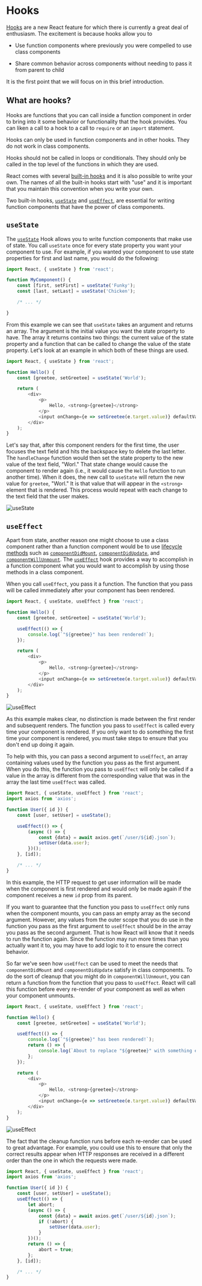 # Hooks

[Hooks](https://reactjs.org/docs/hooks-intro.html) are a new React feature for which there is currently a great deal of enthusiasm. The excitement is because hooks allow you to

* Use function components where previously you were compelled to use class components

* Share common behavior across components without needing to pass it from parent to child

It is the first point that we will focus on in this brief introduction.

## What are hooks?

Hooks are functions that you can call inside a function component in order to bring into it some behavior or functionality that the hook provides. You can liken a call to a hook to a call to `require` or an `import` statement.

Hooks can only be used in function components and in other hooks. They do not work in class components.

Hooks should not be called in loops or conditionals. They should only be called in the top level of the functions in which they are used.

React comes with several [built-in hooks](https://reactjs.org/docs/hooks-reference.html) and it is also possible to write your own. The names of all the built-in hooks start with "use" and it is important that you maintain this convention when you write your own.

Two built-in hooks, [`useState`](https://reactjs.org/docs/hooks-state.html) and [`useEffect`](https://reactjs.org/docs/hooks-effect.html), are essential for writing function components that have the power of class components.

## `useState`

The [`useState`](https://reactjs.org/docs/hooks-state.html) Hook allows you to write function components that make use of state. You call `useState` once for every state property you want your component to use. For example, if you wanted your component to use state properties for first and last name, you would do the following:

```js
import React, { useState } from 'react';

function MyComponent() {
    const [first, setFirst] = useState('Funky');
    const [last, setLast] = useState('Chicken');

    /* ... */

}
```

From this example we can see that `useState` takes an argument and returns an array. The argument is the initial value you want the state property to have. The array it returns contains two things: the current value of the state property and a function that can be called to change the value of the state property. Let's look at an example in which both of these things are used.

```js
import React, { useState } from 'react';

function Hello() {
    const [greetee, setGreetee] = useState('World');

    return (
        <div>
            <p>
                Hello, <strong>{greetee}</strong>
            </p>
            <input onChange={e => setGreetee(e.target.value)} defaultValue={greetee} />
        </div>
    );
}
```

Let's say that, after this component renders for the first time, the user focuses the text field and hits the backspace key to delete the last letter. The `handleChange` function would then set the state property to the new value of the text field, "Worl." That state change would cause the component to render again (i.e., it would cause the `Hello` function to run another time). When it does, the new call to `useState` will return the new value for `greetee`, "Worl." It is that value that will appear in the `<strong>` element that is rendered. This process would repeat with each change to the text field that the user makes.

![useState](state.gif)

## `useEffect`
Apart from state, another reason one might choose to use a class component rather than a function component would be to use [lifecycle methods](https://reactjs.org/docs/react-component.html#the-component-lifecycle) such as [`componentDidMount`](https://reactjs.org/docs/react-component.html#componentdidmount), [`componentDidUpdate`](https://reactjs.org/docs/react-component.html#componentdidupdate), and [`componentWillUnmount`](https://reactjs.org/docs/react-component.html#componentwillunmount). The [`useEffect`](https://reactjs.org/docs/hooks-effect.html) hook provides a way to accomplish in a function component what you would want to accomplish by using those methods in a class component.

When you call `useEffect`, you pass it a function. The function that you pass will be called immediately after your component has been rendered.

```js
import React, { useState, useEffect } from 'react';

function Hello() {
    const [greetee, setGreetee] = useState('World');

    useEffect(() => {
        console.log(`"${greetee}" has been rendered!`);
    });

    return (
        <div>
            <p>
                Hello, <strong>{greetee}</strong>
            </p>
            <input onChange={e => setGreetee(e.target.value)} defaultValue={greetee} />
        </div>
    );
}
```
![useEffect](effect.gif)

As this example makes clear, no distinction is made between the first render and subsequent renders. The function you pass to `useEffect` is called every time your component is rendered. If you only want to do something the first time your component is rendered, you must take steps to ensure that you don't end up doing it again.

To help with this, you can pass a second argument to `useEffect`, an array containing values used by the function you pass as the first argument. When you do this, the function you pass to `useEffect` will only be called if a value in the array is different from the corresponding value that was in the array the last time `useEffect` was called.

```js
import React, { useState, useEffect } from 'react';
import axios from 'axios';

function User({ id }) {
    const [user, setUser] = useState();

    useEffect(() => {
        (async () => {
            const {data} = await axios.get(`/user/${id}.json`);
            setUser(data.user);
        })();
    }, [id]);

    /* ... */
}
```

In this example, the HTTP request to get user information will be made when the component is first rendered and would only be made again if the component receives a new `id` prop from its parent.

If you want to guarantee that the function you pass to `useEffect` only runs when the component mounts, you can pass an empty array as the second argument. However, any values from the outer scope that you do use in the function you pass as the first argument to `useEffect` should be in the array you pass as the second argument. That is how React will know that it needs to run the function again. Since the function may run more times than you actually want it to, you may have to add logic to it to ensure the correct behavior.

So far we've seen how `useEffect` can be used to meet the needs that `componentDidMount` and `componentDidUpdate` satisfy in class components. To do the sort of cleanup that you might do in `componentWillUnmount`, you can return a function from the function that you pass to `useEffect`. React will call this function before every re-render of your component as well as when your component unmounts.

```js
import React, { useState, useEffect } from 'react';

function Hello() {
    const [greetee, setGreetee] = useState('World');

    useEffect(() => {
        console.log(`"${greetee}" has been rendered!`);
        return () => {
            console.log(`About to replace "${greetee}" with something else.`)
        };
    });

    return (
        <div>
            <p>
                Hello, <strong>{greetee}</strong>
            </p>
            <input onChange={e => setGreetee(e.target.value)} defaultValue={greetee} />
        </div>
    );
}
```
![useEffect](effect2.gif)

The fact that the cleanup function runs before each re-render can be used to great advantage. For example, you could use this to ensure that only the correct results appear when HTTP responses are received in a different order than the one in which the requests were made.

```js
import React, { useState, useEffect } from 'react';
import axios from 'axios';

function User({ id }) {
    const [user, setUser] = useState();
    useEffect(() => {
        let abort;
        (async () => {
            const {data} = await axios.get(`/user/${id}.json`);
            if (!abort) {
                setUser(data.user);
            }
        })();
        return () => {
            abort = true;
        };
    }, [id]);

    /* ... */
}
